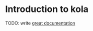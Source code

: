 # Introduction to kola

TODO: write [great documentation](http://jacobian.org/writing/great-documentation/what-to-write/)
